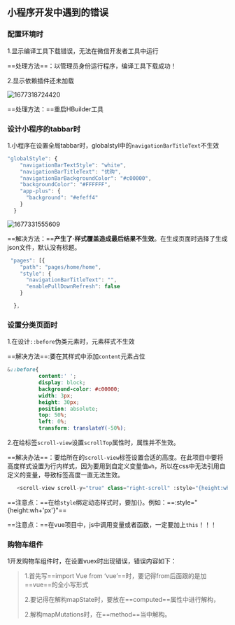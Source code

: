 ## 小程序开发中遇到的错误

### 配置环境时

1.显示编译工具下载错误，无法在微信开发者工具中运行

==处理方法==：以管理员身份运行程序，编译工具下载成功！

2.显示依赖插件还未加载

![1677318724420](C:\Users\林初瑶\AppData\Roaming\Typora\typora-user-images\1677318724420.png)

==处理方法：==重启HBuilder工具

### 设计小程序的tabbar时

1.小程序在设置全局tabbar时，globalstyl中的`navigationBarTitleText`不生效

```js
"globalStyle": {
    "navigationBarTextStyle": "white",
    "navigationBarTitleText": "优购",
    "navigationBarBackgroundColor": "#c00000",
    "backgroundColor": "#FFFFFF",
    "app-plus": {
      "background": "#efeff4"
    }
  }
```

![1677331555609](C:\Users\林初瑶\AppData\Roaming\Typora\typora-user-images\1677331555609.png)

==解决方法：==**产生了·样式覆盖造成最后结果不生效**。在生成页面时选择了生成json文件，默认没有标题。

```js
 "pages": [{
    "path": "pages/home/home",
    "style": {
      "navigationBarTitleText": "",
      "enablePullDownRefresh": false
    }

  },
```

### 设置分类页面时

1.在设计`::before`伪类元素时，元素样式不生效

==解决方法==:要在其样式中添加`content`元素占位

```css
&::before{
          content:' ';
          display: block;
          background-color: #c00000;
          width: 3px;
          height: 30px;
          position: absolute;
          top: 50%;
          left: 0%;
          transform: translateY(-50%);
```

2.在给标签`scroll-view`设置`scrollTop`属性时，属性并不生效。

==解决办法==：要给所在的`scroll-view`标签设置合适的高度。在此项目中要将高度样式设置为行内样式，因为要用到自定义变量值`wh`，所以在css中无法引用自定义的变量，导致标签高度一直无法生效。

```js
   <scroll-view scroll-y="true" class="right-scroll" :style="{height:wh+'px'}" scroll-top="400px">
```

​	==注意点：==在给`style`绑定动态样式时，要加{}。例如：==:style="{height:wh+'px'}"==

​	==注意点：==在vue项目中，js中调用变量或者函数，一定要加上`this`！！！



### 购物车组件

1开发购物车组件时，在设置vuex时出现错误，错误内容如下：

> 1.首先写==import Vue from ‘vue’==时，要记得from后面跟的是加==vue==的全小写形式
>
> 2.要记得在解构mapState时，要放在==computed==属性中进行解构，
>
> 2.解构mapMutations时，在==method==当中解构。